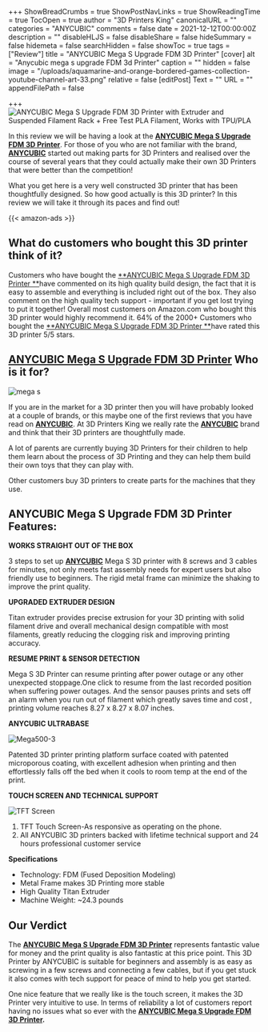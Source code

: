 +++
ShowBreadCrumbs = true
ShowPostNavLinks = true
ShowReadingTime = true
TocOpen = true
author = "3D Printers King"
canonicalURL = ""
categories = "ANYCUBIC"
comments = false
date = 2021-12-12T00:00:00Z
description = ""
disableHLJS = false
disableShare = false
hideSummary = false
hidemeta = false
searchHidden = false
showToc = true
tags = ["Review"]
title = "ANYCUBIC Mega S Upgrade FDM 3D Printer"
[cover]
alt = "Anycubic mega s upgrade FDM 3d Printer"
caption = ""
hidden = false
image = "/uploads/aquamarine-and-orange-bordered-games-collection-youtube-channel-art-33.png"
relative = false
[editPost]
Text = ""
URL = ""
appendFilePath = false

+++
![ANYCUBIC Mega S Upgrade FDM 3D Printer with Extruder and Suspended Filament Rack + Free Test PLA Filament, Works with TPU/PLA](https://images-na.ssl-images-amazon.com/images/I/71nTuXg4MRS._AC_UL604_SR604,400_.jpg)

In this review we will be having a look at the [**ANYCUBIC Mega S Upgrade FDM 3D Printer**](https://www.amazon.com/gp/product/B07J9QGP7S/ref=as_li_tl?ie=UTF8&tag=3dprintersking-20&camp=1789&creative=9325&linkCode=as2&creativeASIN=B07J9QGP7S&linkId=514b8bf2f49b82ea65b9aec1264f2267).  For those of you who are not familiar with the brand, [**ANYCUBIC**](/categories/anycubic) started out making parts for 3D Printers and realised over the course of several years that they could actually make their own 3D Printers that were better than the competition!

What you get here is a very well constructed 3D printer that has been thoughtfully designed.  So how good actually is this 3D printer?  In this review we will take it through its paces and find out!

{{< amazon-ads >}}

## **What do customers who bought this 3D printer think of it?**

Customers who have bought the [**ANYCUBIC Mega S Upgrade FDM 3D Printer **](https://www.amazon.com/gp/product/B07J9QGP7S/ref=as_li_tl?ie=UTF8&tag=3dprintersking-20&camp=1789&creative=9325&linkCode=as2&creativeASIN=B07J9QGP7S&linkId=514b8bf2f49b82ea65b9aec1264f2267)have commented on its high quality build design, the fact that it is easy to assemble and everything is included right out of the box.  They also comment on the high quality tech support - important if you get lost trying to put it together!  Overall most customers on Amazon.com who bought this 3D printer would highly recommend it.  64% of the 2000+ Customers who bought the [**ANYCUBIC Mega S Upgrade FDM 3D Printer **](https://www.amazon.com/gp/product/B07J9QGP7S/ref=as_li_tl?ie=UTF8&tag=3dprintersking-20&camp=1789&creative=9325&linkCode=as2&creativeASIN=B07J9QGP7S&linkId=514b8bf2f49b82ea65b9aec1264f2267)have rated this 3D printer 5/5 stars.

## [**ANYCUBIC Mega S Upgrade FDM 3D Printer**](https://www.amazon.com/gp/product/B07J9QGP7S/ref=as_li_tl?ie=UTF8&tag=3dprintersking-20&camp=1789&creative=9325&linkCode=as2&creativeASIN=B07J9QGP7S&linkId=514b8bf2f49b82ea65b9aec1264f2267) **Who is it for?**

![mega s](https://m.media-amazon.com/images/S/aplus-media/sc/8a1ab259-8b64-4be5-919b-aa47c937b4c7.__CR0,0,970,600_PT0_SX970_V1___.jpg)

If you are in the market for a 3D printer then you will have probably looked at a couple of brands, or this maybe one of the first reviews that you have read on [**ANYCUBIC**](/categories/anycubic).  At 3D Printers King we really rate the [**ANYCUBIC**](/categories/anycubic) brand and think that their 3D printers are thoughtfully made.

A lot of parents are currently buying 3D Printers for their children to help them learn about the process of 3D Printing and they can help them build their own toys that they can play with.

Other customers buy 3D printers to create parts for the machines that they use.

## ANYCUBIC Mega S Upgrade FDM 3D Printer Features:

**WORKS STRAIGHT OUT OF THE BOX**

3 steps to set up [**ANYCUBIC**](/categories/anycubic) Mega S 3D printer with 8 screws and 3 cables for minutes, not only meets fast assembly needs for expert users but also friendly use to beginners. The rigid metal frame can minimize the shaking to improve the print quality.

**UPGRADED EXTRUDER DESIGN**

Titan extruder provides precise extrusion for your 3D printing with solid filament drive and overall mechanical design compatible with most filaments, greatly reducing the clogging risk and improving printing accuracy.

**RESUME PRINT & SENSOR DETECTION**

Mega S 3D Printer can resume printing after power outage or any other unexpected stoppage.One click to resume from the last recorded position when suffering power outages. And the sensor pauses prints and sets off an alarm when you run out of filament which greatly saves time and cost , printing volume reaches 8.27 x 8.27 x 8.07 inches.

**ANYCUBIC ULTRABASE**

![Mega500-3](https://m.media-amazon.com/images/S/aplus-media/sc/51a5277a-449f-4be5-84b2-6e09e08a2e3e.__CR0,0,300,300_PT0_SX300_V1___.jpg)

Patented 3D printer printing platform surface coated with patented microporous coating, with excellent adhesion when printing and then effortlessly falls off the bed when it cools to room temp at the end of the print.

**TOUCH SCREEN AND TECHNICAL SUPPORT**

![TFT Screen](https://m.media-amazon.com/images/S/aplus-media-library-service-media/06365bb8-9e11-4c25-abfb-c684ebec6127.__CR0,0,300,300_PT0_SX300_V1___.jpg)

1. TFT Touch Screen-As responsive as operating on the phone.
2. All ANYCUBIC 3D printers backed with lifetime technical support and 24 hours professional customer service

**Specifications**

* Technology: FDM (Fused Deposition Modeling)
* Metal Frame makes 3D Printing more stable
* High Quality Titan Extruder
* Machine Weight: \~24.3 pounds

## Our Verdict

The [**ANYCUBIC Mega S Upgrade FDM 3D Printer**](https://www.amazon.com/gp/product/B07J9QGP7S/ref=as_li_tl?ie=UTF8&tag=3dprintersking-20&camp=1789&creative=9325&linkCode=as2&creativeASIN=B07J9QGP7S&linkId=514b8bf2f49b82ea65b9aec1264f2267) represents fantastic value for money and the print quality is also fantastic at this price point.  This 3D Printer by ANYCUBIC is suitable for beginners and assembly is as easy as screwing in a few screws and connecting a few cables, but if you get stuck it also comes with tech support for peace of mind to help you get started.

One nice feature that we really like is the touch screen, it makes the 3D Printer very intuitive to use.  In terms of reliability a lot of customers report having no issues what so ever with the [**ANYCUBIC Mega S Upgrade FDM 3D Printer**](https://www.amazon.com/gp/product/B07J9QGP7S/ref=as_li_tl?ie=UTF8&tag=3dprintersking-20&camp=1789&creative=9325&linkCode=as2&creativeASIN=B07J9QGP7S&linkId=514b8bf2f49b82ea65b9aec1264f2267)**.**
